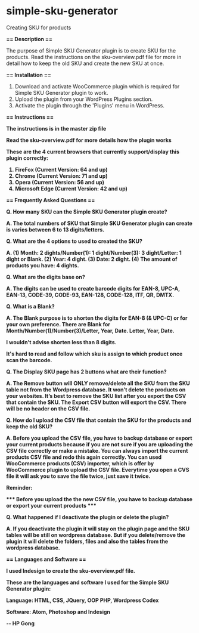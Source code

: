 # simple-sku-generator

Creating SKU for products

<b>== Description ==</b>

The purpose of Simple SKU Generator plugin is to create SKU for the products. 
Read the instructions on the sku-overview.pdf file for more in detail how to keep the old SKU and create the new SKU at once.

<b>== Installation ==</b>

1. Download and activate WooCommerce plugin which is required for Simple SKU Generator plugin to work.
2. Upload the plugin from your WordPress Plugins section.
3. Activate the plugin through the 'Plugins' menu in WordPress.

<b>== Instructions ==

The instructions is in the master zip file

Read the sku-overview.pdf for more details how the plugin works 

These are the 4 current browsers that currently support/display this plugin correctly:

1. FireFox (Current Version: 64 and up)
2. Chrome (Current Version: 71 and up)
3. Opera (Current Version: 56 and up)
4. Microsoft Edge (Current Version: 42 and up)

<b>== Frequently Asked Questions ==</b> 

<b>Q. How many SKU can the Simple SKU Generator plugin create?</b>

<b>A.</b> The total numbers of SKU that Simple SKU Generator plugin can create is varies between 6 to 13 digits/letters.

<b>Q. What are the 4 options to used to created the SKU?</b>

<b>A.</b> (1) Month: 2 dights/Number(1): 1 dight/Number(3): 3 dight/Letter: 1 dight or Blank. 
          (2) Year: 4 dight. 
          (3) Date: 2 dight. 
          (4) The amount of products you have: 4 dights.

<b>Q. What are the digits base on?</b>

<b>A.</b> The digits can be used to create barcode digits for EAN-8, UPC-A, EAN-13, CODE-39, CODE-93, EAN-128, CODE-128, ITF, QR, DMTX.

<b>Q. What is a Blank?</b>

<b>A.</b> The Blank purpose is to shorten the digits for EAN-8 (& UPC-C) or for your own preference. There are Blank for Month/Number(1)/Number(3)/Letter, Year, Date. Letter, Year, Date. 

I wouldn't advise shorten less than 8 digits. 

It's hard to read and follow which sku is assign to which product once scan the barcode.  

<b>Q. The Display SKU page has 2 buttons what are their function?</b>

<b>A.</b> The Remove button will ONLY remove/delete all the SKU from the SKU table not from the Wordpress database. It won’t delete the products on your websites. It’s best to remove the SKU list after you export the CSV that contain the SKU. 
The Export CSV button will export the CSV. There will be no header on the CSV file.

<b>Q. How do I upload the CSV file that contain the SKU for the products and keep the old SKU?</b>

<b>A.</b> Before you upload the CSV file, you have to backup database or export your current products because if you are not sure if you are uploading the CSV file correctly or make a mistake. You can always import the current products CSV file and redo this again correctly. You can used WooCommerce products (CSV) importer, which is offer by WooCommerce plugin to upload the CSV file. Everytime you open a CVS file it will ask you to save the file twice, just save it twice.

<b>Reminder</b>: 

<b>***  Before you upload the the new CSV file, you have to backup database or export your current products ***</b> 

<b>Q. What happened if I deactivate the plugin or delete the plugin?</b>

<b>A.</b> If you deactivate the plugin it will stay on the plugin page and the SKU tables will be still on wordpress database. But if you delete/remove the plugin it will delete the folders, files and also the tables from the wordpress database.

<b>== Languages and Software ==</b>

I used Indesign to create the sku-overview.pdf file.

These are the languages and software I used for the Simple SKU Generator plugin:

Language: HTML, CSS, JQuery, OOP PHP, Wordpress Codex

Software: Atom, Photoshop and Indesign

-- HP Gong
